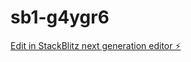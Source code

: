 # sb1-g4ygr6

[Edit in StackBlitz next generation editor ⚡️](https://stackblitz.com/~/github.com/Karlelco/sb1-g4ygr6)